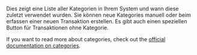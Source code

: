 Dies zeigt eine Liste aller Kategorien in Ihrem System und wann diese zuletzt verwendet wurden. Sie können neue Kategories manuell oder beim erfassen einer neuen Transaktion erstellen. Es gibt auch einen speziellen Button für Transaktionen ohne Kategorie.

If you want to read more about categories, check out the [official documentation on categories](https://docs.firefly-iii.org/concepts/categories).